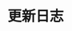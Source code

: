 # 更新日志

<script setup>
import ChangeLogs from '../.vitepress/components/ChangeLogs.vue'
</script>

<ChangeLogs></ChangeLogs>
